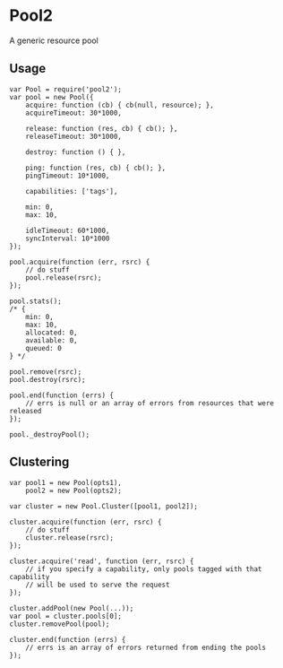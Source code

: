 # Pool2

A generic resource pool

## Usage

    var Pool = require('pool2');
    var pool = new Pool({
        acquire: function (cb) { cb(null, resource); },
        acquireTimeout: 30*1000,

        release: function (res, cb) { cb(); },
        releaseTimeout: 30*1000,

        destroy: function () { },

        ping: function (res, cb) { cb(); },
        pingTimeout: 10*1000,

        capabilities: ['tags'],

        min: 0,
        max: 10,

        idleTimeout: 60*1000,
        syncInterval: 10*1000
    });

    pool.acquire(function (err, rsrc) {
        // do stuff
        pool.release(rsrc);
    });

    pool.stats();
    /* {
        min: 0,
        max: 10,
        allocated: 0,
        available: 0,
        queued: 0
    } */

    pool.remove(rsrc);
    pool.destroy(rsrc);

    pool.end(function (errs) {
        // errs is null or an array of errors from resources that were released
    });

    pool._destroyPool();


## Clustering

    var pool1 = new Pool(opts1),
        pool2 = new Pool(opts2);
        
    var cluster = new Pool.Cluster([pool1, pool2]);
    
    cluster.acquire(function (err, rsrc) {
        // do stuff
        cluster.release(rsrc);
    });
    
    cluster.acquire('read', function (err, rsrc) {
        // if you specify a capability, only pools tagged with that capability
        // will be used to serve the request
    });
    
    cluster.addPool(new Pool(...));
    var pool = cluster.pools[0];
    cluster.removePool(pool);
    
    cluster.end(function (errs) {
        // errs is an array of errors returned from ending the pools
    });
